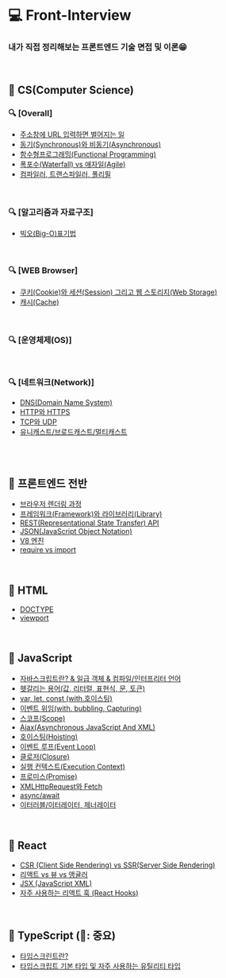 # 💻 Front-Interview

### 내가 직접 정리해보는 프론트엔드 기술 면접 및 이론😁

<br />

## 🔖 CS(Computer Science)

### 🔍 [Overall]

- [주소창에 URL 입력하면 벌어지는 일](https://github.com/ssi02014/Front-Interview/blob/master/Note/CS/enter-url-process.md)
- [동기(Synchronous)와 비동기(Asynchronous)](https://github.com/ssi02014/Front-Interview/blob/master/Note/CS/synchronous-asynchronous.md)
- [함수형프로그래밍(Functional Programming)](https://github.com/ssi02014/Front-Interview/blob/master/Note/CS/functionalProgramming.md)
- [폭포수(Waterfall) vs 애자일(Agile)](https://github.com/ssi02014/Front-Interview/blob/master/Note/CS/waterfall-Agile.md)
- [컴파일러, 트랜스파일러, 폴리필](https://github.com/ssi02014/Front-Interview/blob/master/Note/CS/transcompiler.md)

<br />

### 🔍 [알고리즘과 자료구조]

- [빅오(Big-O)표기법](https://github.com/ssi02014/Front-Interview/blob/master/Note/CS/big-O.md)

<br />

### 🔍 [WEB Browser]

- [쿠키(Cookie)와 세션(Session) 그리고 웹 스토리지(Web Storage)](https://github.com/ssi02014/Front-Interview/blob/master/Note/CS/cookie-session.md)
- [캐시(Cache)](https://github.com/ssi02014/Front-Interview/blob/master/Note/CS/cache.md)

<br />

### 🔍 [운영체제(OS)]

<br />

### 🔍 [네트워크(Network)]

- [DNS(Domain Name System)](https://github.com/ssi02014/Front-Interview/blob/master/Note/CS/DNS.md)
- [HTTP와 HTTPS](https://github.com/ssi02014/Front-Interview/blob/master/Note/CS/http-https.md)
- [TCP와 UDP](https://github.com/ssi02014/Front-Interview/blob/master/Note/CS/tcp-udp.md)
- [유니캐스트/브로드캐스트/멀티캐스트](https://github.com/ssi02014/Front-Interview/blob/master/Note/CS/uni-broad-multicast.md)

<br />
<br />

## 🔖 프론트엔드 전반

- [브라우저 렌더링 과정](https://github.com/ssi02014/Front-Interview/blob/master/Note/Frontend-Overall/browser-rendering-process.md)
- [프레임워크(Framework)와 라이브러리(Library)](https://github.com/ssi02014/Front-Interview/blob/master/Note/Frontend-Overall/library-framework.md)
- [REST(Representational State Transfer) API](https://github.com/ssi02014/Front-Interview/blob/master/Note/Frontend-Overall/restful.md)
- [JSON(JavaScript Object Notation)](https://github.com/ssi02014/Front-Interview/blob/master/Note/Frontend-Overall/json.md)
- [V8 엔진](https://github.com/ssi02014/Front-Interview/blob/master/Note/Frontend-Overall/V8.md)
- [require vs import](https://github.com/ssi02014/Front-Interview/blob/master/Note/Frontend-Overall/require-import.md)

<br />

## 🔖 HTML

- [DOCTYPE](https://github.com/ssi02014/Front-Interview/blob/master/Note/HTML/doctype.md)
- [viewport](https://github.com/ssi02014/Front-Interview/blob/master/Note/HTML/viewport.md)

<br />

## 🔖 JavaScript

- [자바스크립트란? & 일급 객체 & 컴파일/인터프리터 언어](http://github.com/ssi02014/Front-Interview/blob/master/Note/JavaScript/javascript.md)
- [헷갈리는 용어(값, 리터럴, 표현식, 문, 토큰)](http://github.com/ssi02014/Front-Interview/blob/master/Note/JavaScript/value-literal-statement.md)
- [var, let, const (with.호이스팅)](http://github.com/ssi02014/Front-Interview/blob/master/Note/JavaScript/var-let-const.md)
- [이벤트 위임(with. bubbling, Capturing)](https://github.com/ssi02014/Front-Interview/blob/master/Note/JavaScript/event-delegation.md)
- [스코프(Scope)](https://github.com/ssi02014/Front-Interview/blob/master/Note/JavaScript/scope.md)
- [Ajax(Asynchronous JavaScript And XML)](https://github.com/ssi02014/Front-Interview/blob/master/Note/JavaScript/ajax.md)
- [호이스팅(Hoisting)](https://github.com/ssi02014/Front-Interview/blob/master/Note/JavaScript/hoisting.md)
- [이벤트 루프(Event Loop)](https://github.com/ssi02014/Front-Interview/blob/master/Note/JavaScript/event-loop.md)
- [클로저(Closure)](https://github.com/ssi02014/Front-Interview/blob/master/Note/JavaScript/closure.md)
- [실행 컨텍스트(Execution Context)](https://github.com/ssi02014/Front-Interview/blob/master/Note/JavaScript/execution-context.md)
- [프로미스(Promise)](https://github.com/ssi02014/Front-Interview/blob/master/Note/JavaScript/promise.md)
- [XMLHttpRequest와 Fetch](https://github.com/ssi02014/Front-Interview/blob/master/Note/JavaScript/xmlhttprequest.md)
- [async/await](https://github.com/ssi02014/Front-Interview/blob/master/Note/JavaScript/async-await.md)
- [이터러블/이터레이터, 제너레이터](https://github.com/ssi02014/Front-Interview/blob/master/Note/JavaScript/iterator-generator.md)

<br />

## 🔖 React

- [CSR (Client Side Rendering) vs SSR(Server Side Rendering)](https://github.com/ssi02014/Front-Interview/blob/master/Note/Frontend-Overall/csr-ssr.md)
- [리액트 vs 뷰 vs 앵귤러](https://github.com/ssi02014/Front-Interview/blob/master/Note/React/react-vue-angular.md)
- [JSX (JavaScript XML)](https://github.com/ssi02014/Front-Interview/blob/master/Note/React/jsx.md)
- [자주 사용하는 리액트 훅 (React Hooks)](https://github.com/ssi02014/Front-Interview/blob/master/Note/React/hooks.md)

<br />

## 🔖 TypeScript (🌟: 중요)

- [타입스크린트란?](https://github.com/ssi02014/Front-Interview/blob/master/Note/typescript/typescript.md)
- [타입스크립트 기본 타입 및 자주 사용하는 유틸리티 타입](https://github.com/ssi02014/Front-Interview/blob/master/Note/typescript/types.md)

<br />
